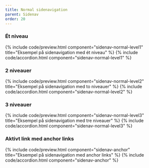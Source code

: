 ```yaml
---
title: Normal sidenavigation
parent: Sidenav
order: 20
---
```

### Ét niveau
{% include code/preview.html component="sidenav-normal-level1" title="Eksempel på sidenavigation med ét niveau" %}
{% include code/accordion.html component="sidenav-normal-level1" %}
### 2 niveauer
{% include code/preview.html component="sidenav-normal-level2" title="Eksempel på sidenavigation med to niveauer" %}
{% include code/accordion.html component="sidenav-normal-level2" %}
### 3 niveauer
{% include code/preview.html component="sidenav-normal-level3" title="Eksempel på sidenavigation med tre niveauer" %}
{% include code/accordion.html component="sidenav-normal-level3" %}
### Aktivt link med anchor links
{% include code/preview.html component="sidenav-anchor" title="Eksempel på sidenavigation med anchor links" %}
{% include code/accordion.html component="sidenav-anchor" %}
